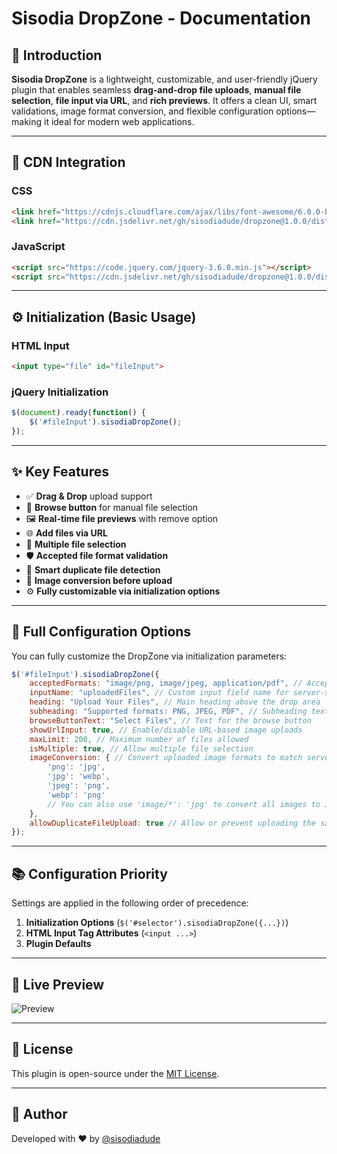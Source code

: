 # Sisodia DropZone - Documentation

## 📌 Introduction

**Sisodia DropZone** is a lightweight, customizable, and user-friendly jQuery plugin that enables seamless **drag-and-drop file uploads**, **manual file selection**, **file input via URL**, and **rich previews**. It offers a clean UI, smart validations, image format conversion, and flexible configuration options—making it ideal for modern web applications.

---

## 🔗 CDN Integration

### CSS

```html
<link href="https://cdnjs.cloudflare.com/ajax/libs/font-awesome/6.0.0-beta3/css/all.min.css" rel="stylesheet">
<link href="https://cdn.jsdelivr.net/gh/sisodiadude/dropzone@1.0.0/dist/style.css" rel="stylesheet">
```

### JavaScript

```html
<script src="https://code.jquery.com/jquery-3.6.0.min.js"></script>
<script src="https://cdn.jsdelivr.net/gh/sisodiadude/dropzone@1.0.0/dist/script.js"></script>
```

---

## ⚙️ Initialization (Basic Usage)

### HTML Input

```html
<input type="file" id="fileInput">
```

### jQuery Initialization

```javascript
$(document).ready(function() {
    $('#fileInput').sisodiaDropZone();
});
```

---

## ✨ Key Features

* ✅ **Drag & Drop** upload support
* 📁 **Browse button** for manual file selection
* 🖼️ **Real-time file previews** with remove option
* 🌐 **Add files via URL**
* 🔁 **Multiple file selection**
* 🛡️ **Accepted file format validation**
* 🧠 **Smart duplicate file detection**
* 🧱 **Image conversion before upload**
* ⚙️ **Fully customizable via initialization options**

---

## 🔧 Full Configuration Options

You can fully customize the DropZone via initialization parameters:

```javascript
$('#fileInput').sisodiaDropZone({
    acceptedFormats: "image/png, image/jpeg, application/pdf", // Accept specific formats, or use "image/*" for all images
    inputName: "uploadedFiles", // Custom input field name for server-side access
    heading: "Upload Your Files", // Main heading above the drop area
    subheading: "Supported formats: PNG, JPEG, PDF", // Subheading text
    browseButtonText: "Select Files", // Text for the browse button
    showUrlInput: true, // Enable/disable URL-based image uploads
    maxLimit: 200, // Maximum number of files allowed
    isMultiple: true, // Allow multiple file selection
    imageConversion: { // Convert uploaded image formats to match server-side requirements
        'png': 'jpg',
        'jpg': 'webp',
        'jpeg': 'png',
        'webp': 'png'
        // You can also use 'image/*': 'jpg' to convert all images to JPG
    },
    allowDuplicateFileUpload: true // Allow or prevent uploading the same file multiple times
});
```

---

## 📚 Configuration Priority

Settings are applied in the following order of precedence:

1. **Initialization Options** (`$('#selector').sisodiaDropZone({...})`)
2. **HTML Input Tag Attributes** (`<input ...>`)
3. **Plugin Defaults**

---

## 📸 Live Preview

![Preview](https://drive.google.com/file/d/1KTXwRBcEkAqRKFXZMVP4XtSSh8uE1gDb/view)

---

## 🧾 License

This plugin is open-source under the [MIT License](https://opensource.org/licenses/MIT).

---

## 🔗 Author

Developed with ❤️ by [@sisodiadude](https://github.com/sisodiadude)
